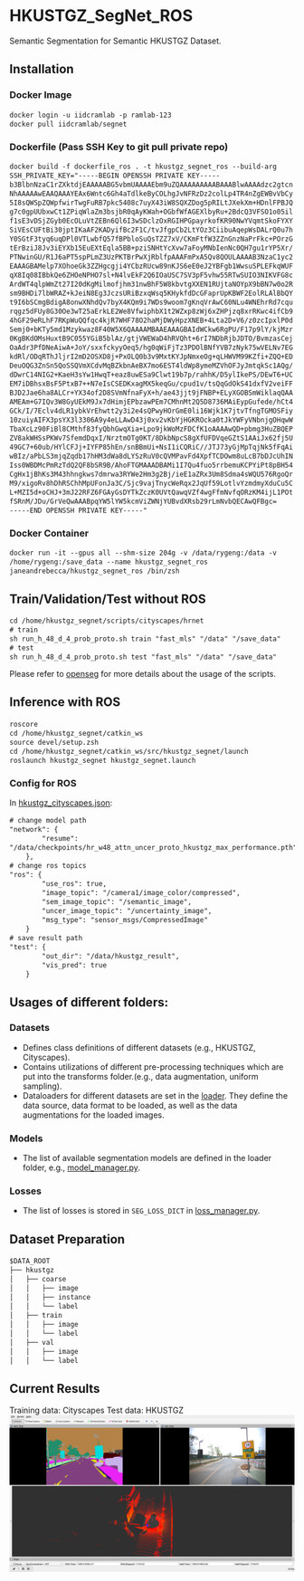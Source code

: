 # HKUSTGZ_SegNet_ROS

Semantic Segmentation for Semantic HKUSTGZ Dataset.

## Installation

### Docker Image

```
docker login -u iidcramlab -p ramlab-123
docker pull iidcramlab/segnet
```

### Dockerfile (Pass SSH Key to git pull private repo)

```
docker build -f dockerfile_ros . -t hkustgz_segnet_ros --build-arg SSH_PRIVATE_KEY="-----BEGIN OPENSSH PRIVATE KEY-----
b3BlbnNzaC1rZXktdjEAAAAABG5vbmUAAAAEbm9uZQAAAAAAAAABAAABlwAAAAdzc2gtcn
NhAAAAAwEAAQAAAYEAx6Wntc6Gh4aTdlkeByCOLhgJvNFRzDz2colLp4TR4nZgEWBvVbCy
5I8sQWSpZQWpfwirTwgFuRB7pkc5408c7uyX43iW8SQXZDog5pRILtJXekXm+HDnlFPBJQ
g7c0gpUUbxwCt1ZPiqWlaZm3bsjbR0qAyKWah+OGbfWfAGEXlbyRu+2BdcQ3VFSO1o05il
f1sE3vDSjZGyb0EcOLuVtZEBn6Ql6I3wSDclzOxRGIHPGpayrkofKR90NwYVqmtSkoFYXY
SiVEsCUFtBi30jptIKaAF2KADyifBc2F1C/tvJfgpCb2LtYOz3CiibuAqepWsDALrQ0u7h
Y0SGtF3tyq6uqDPl0VTLwbfQ57fBPbloSuQsTZZ7xV/CKmFtfW3ZZnGnzNaPrFkc+POrzG
tErBziJ8Jv3iEYXb15EuEXtEqla5BB+pziSNHtYcXvw7aFoyMNbIenNc0QH7gu1rYP5Xr/
PTNwinGU/R1J6aPT5spPLmZ3UzPKTBrPwXjRblfpAAAFmPxA5Qv8QOULAAAAB3NzaC1yc2
EAAAGBAMelp7XOhoeGk3ZZHgcgji4YCbzRUcw89nKJS6eE0eJ2YBFgb1WwsuSPLEFkqWUF
qX8Iq08IBbkQe6ZHOeNPHO7sl+N4lvEkF2Q6IOaUSC7SV3pF5vhw55RTwSUIO3NIKVFG8c
ArdWT4qlpWmZt27I20dKgMilmofjhm31nwBhF5W8kbvtgXXEN1RUjtaNOYpX9bBN7w0o2R
sm9BHDi7lbWRAZ+kJeiN8Eg3JczsURiBzxqWsq5KHykfdDcGFaprUpKBWF2EolRLAlBbQY
t9I6bSCmgBdigA8onwXNhdQv7byX4KQm9i7WDs9woom7gKnqVrAwC60NLu4WNEhrRd7cqu
rqgz5dFUy8G30Oe3wT25aErkLE2We8VfwiphbX1t2WZxp8zWj6xZHPjzq8xrRKwc4ifCb9
4hGF29eRLhF7RKpWuQQfqc4kjR7WHF78O2haMjDWyHpzXNEB+4Lta2D+V6/z0zcIpxlP0d
Semj0+bKTy5md1Mzykwaz8F40W5X6QAAAAMBAAEAAAGBAIdWCkw6RgPU/F17p9lY/kjMzr
0KgBKdOMsHuxtB9C055YGiB5blAz/gtjVWEWaD4hRVQht+6rI7NDbRjbJDTO/BvmzasCej
OaAdr3PfDNeAiwA+JoY/sxxfckyyOeq5/hg0qWiFjTz3PDOlBNfYVB7zNyk75wVELNv7EG
kdRl/ODqRThJljrI2mD2OSXD8j+PxOLQ0b3v9MxtKYJpNmxeOg+qLHWVM99KZfi+ZQQ+ED
DeuOQG3ZnSn5QoSSQVmXCdvMqBZkbnAeBX7mo6EST4ldWp8ymeMZVhOFJyJmtqkSc1AQg/
dDwrC14NIG2+KaeH3sYw1HwqT+eaz8uwESa9Clwt19b7p/rahhK/D5ylIkePS/DEwT6+UC
EM7iDBhsxBsF5PtxB7++N7eIsCSEDKxagMX5keqGu/cpud1v/tsQqGdOkS41dxfV2veiFF
BJD2Jae6ha8ALCr+YX34of2D8SVmNfnaFyX+h/ae43jjt9jFNBP+ELyXGOBSmWiklaqQAA
AMEAm+G7IQv3W8GyUEkM9Jx7dHimjEPbzawPEm7CMhnMt2Q5D8736MAiEypGufede/hCt4
GCk/I/7Eclv4dLR1ybkVrEhwtt2y3i2e4sQPwyHOrGmE0li16Wjk1K7jtvTfngTGMOSFiy
10zuiyAIFX3psYX3l3306A9y4eLLAwD43j0xv2vKbYjHGKROcka0tJkYWFyVNbnjgOHqwW
TbaXcLz90FiBl8CMthf83fyQbhGwqXia+Lpo9jkWoMzFDCfK1oAAAAwQD+pbmg3HuZBQEP
ZV8akWHSsPKWv7SfemdDqxI/NrztmOTg0KT/8DkbNpcS8gXfUFDVqeGZtS1AAiJx62fj5U
49GC7+60ub/HYlCFJj+IYFP85hEn/snBBmUi+NsI1iCQRiC//JTJ73yGjMpTqjNk5fFqAi
wBIz/aPbLS3mjqZqdb17hHM3dWa8dLYSzRuV0cQVMPavFd4XpfTCDOwm8uLcB7bDJcUhIN
Iss0WBDMcPmRzTdQ2QF8bSR9B/AhoFTGMAAADBAMi1I7Qu4fuo5rrbemuKCPYiPt8pBH54
CgHx1jBhKs3M43hhngkws7dmrwa3RYWe2Hm3g2Bj/ieE1aZRx3Um8Sdma4sWQU576RgoQr
M9/xigoRv8hDhRSChhMpUFonJa3C/Sjc9vajTnycWeRqx2JqUf59LotlvYzmdmyXduCu5C
L+MZI5d+oCHJ+3mJ22RFZ6FGAyGsDYTkZczK0UVtQawqVZf4wgFfmNvfqORzKM4ijL1POt
fSRnM/JDu/GrVeQwAAABpqYW5lYW5kcmViZWNjYUBvdXRsb29rLmNvbQECAwQFBgc=
-----END OPENSSH PRIVATE KEY-----"
```

### Docker Container

```
docker run -it --gpus all --shm-size 204g -v /data/rygeng:/data -v /home/rygeng:/save_data --name hkustgz_segnet_ros janeandrebecca/hkustgz_segnet_ros /bin/zsh
```

## Train/Validation/Test without ROS

```
cd /home/hkustgz_segnet/scripts/cityscapes/hrnet
# train
sh run_h_48_d_4_prob_proto.sh train "fast_mls" "/data" "/save_data"
# test
sh run_h_48_d_4_prob_proto.sh test "fast_mls" "/data" "/save_data"
```

Please refer to [openseg](https://github.com/openseg-group/openseg.pytorch) for more details about the usage of the scripts.

## Inference with ROS

```
roscore
cd /home/hkustgz_segnet/catkin_ws
source devel/setup.zsh
cd /home/hkustgz_segnet/catkin_ws/src/hkustgz_segnet/launch
roslaunch hkustgz_segnet hkustgz_segnet.launch
```

### Config for ROS

In [hkustgz_cityscapes.json](segnet/configs/hkustgz/hkustgz_cityscapes.json):

```
# change model path
"network": {
		"resume": "/data/checkpoints/hr_w48_attn_uncer_proto_hkustgz_max_performance.pth",
	},
# change ros topics
"ros": {
		"use_ros": true,
		"image_topic": "/camera1/image_color/compressed",
		"sem_image_topic": "/semantic_image",
		"uncer_image_topic": "/uncertainty_image",
		"msg_type": "sensor_msgs/CompressedImage"
	}
# save result path
"test": {
		"out_dir": "/data/hkustgz_result",
		"vis_pred": true
	}
```

## Usages of different folders:

### Datasets

-   Defines class definitions of different datasets (e.g., HKUSTGZ, Cityscapes).
-   Contains utilizations of different pre-processing techniques which are put into the transforms folder.(e.g., data augmentation, uniform sampling).
-   Dataloaders for different datasets are set in the [loader](./datasets.loader). They define the data source, data format to be loaded, as well as the data augmentations for the loaded images.

### Models

-   The list of available segmentation models are defined in the loader folder, e.g., [model_manager.py](./models/model_manager.py).

### Losses

-   The list of losses is stored in `SEG_LOSS_DICT` in [loss_manager.py](./loss/loss_manager.py).

## Dataset Preparation

```
$DATA_ROOT
├── hkustgz
│   ├── coarse
│   │   ├── image
│   │   ├── instance
│   │   └── label
│   ├── train
│   │   ├── image
│   │   └── label
│   ├── val
│   │   ├── image
│   │   └── label
```

## Current Results

Training data: Cityscapes
Test data: HKUSTGZ
![image](docs/media/rviz_screenshot.png)
